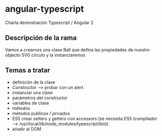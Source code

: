 # angular-typescript
Charla demostración Typescript / Angular 2

## Descripción de la rama

Vamos a crearnos una clase Ball que defina las propiedades de nuestro objecto SVG círculo y la instanciaremos


## Temas a tratar

 * definición de la clase
 * Constructor --> probar con un alert
 * instanciar una clase
 * parámetros del constructor
 * variables de clase
 * métodos
 * métodos publicos / privados
 * ES5 crear setters y getters con accessors (se necesita ES5  (compilador --> /usr/local/lib/node_modules/typescript/bin))
 * añadir al DOM
 



